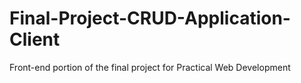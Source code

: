 # Final-Project-CRUD-Application-Client
Front-end portion of the final project for Practical Web Development
